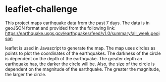 # leaflet-challenge

This project maps earthquake data from the past 7 days. 
The data is in geoJSON format and provided from the following link: 
https://earthquake.usgs.gov/earthquakes/feed/v1.0/summary/all_week.geojson

leaflet is used in Javascript to generate the map. The map uses circles as points to plot the coordinates of the earthquakes. The darkness of the circle is dependent on the depth of the earthquake. The greater depth an earthquake has, the darker the circle will be. Also, the size of the circle is dependent on the magnitude of the earthquake. The greater the magnitude, the larger the circle. 
